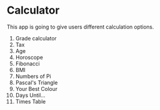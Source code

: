 # Calculator

This app is going to give users different calculation options.

1) Grade calculator
2) Tax
3) Age
4) Horoscope
5) Fibonacci
6) BMI
7) Numbers of Pi
8) Pascal's Triangle
9) Your Best Colour
10) Days Until...
11) Times Table
